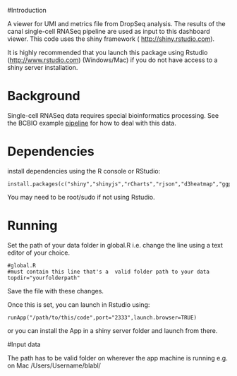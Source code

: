 
#Introduction

A viewer for UMI and metrics file from DropSeq analysis. The results of the canal single-cell RNASeq pipeline are used as input to this dashboard viewer. This code uses the shiny framework ( http://shiny.rstudio.com).

It is highly recommended that you launch this package using Rstudio (http://www.rstudio.com) (Windows/Mac) if you do not have access to a shiny server installation.

# Background

Single-cell RNASeq data requires special bioinformatics processing. See the BCBIO example [pipeline](http://bcbio-nextgen.readthedocs.io/en/latest/contents/pipelines.html#single-cell-rna-seq) for how to deal with this data.

# Dependencies

install dependencies using the R console or RStudio:

```
install.packages(c("shiny","shinyjs","rCharts","rjson","d3heatmap","ggplot2","data.table"))
```

You may need to be root/sudo if not using Rstudio.

# Running

Set the path of your data folder in global.R  i.e. change the line using a text editor of your choice.

```
#global.R
#must contain this line that's a  valid folder path to your data
topdir="yourfolderpath"
```

Save the file with these changes. 

Once this is set, you can launch in Rstudio using:


```
runApp("/path/to/this/code",port="2333",launch.browser=TRUE)
```

or you can install the App in a shiny server folder and launch from there.

#Input data

The path has to be valid folder on wherever the app machine is running e.g. on Mac /Users/Username/blabl/




